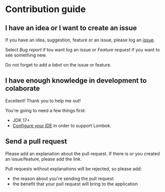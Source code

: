 # Contribution guide

## I have an idea or I want to create an issue
If you have an idea, suggestion, feature or an issue, please log an [issue](https://github.com/eliasnogueira/selenium-java-lean-test-achitecture/issues).

Select _Bug report_ if tou want log an issue or _Feature request_ if you want to see something new.

Do not forget to add a _label_ on the issue or feature.

## I have enough knowledge in development to colaborate
Excellent! Thank you to help me out!

You're going to need a few things first:
* JDK 17+
* [Configure your IDE](https://projectlombok.org/setup/overview) in order to support Lombok.

## Send a pull request
Please add an explanation about the pull request.
If there is or you created an issue/feature, please add the link.

Pull requests without explanations will be rejected, so please add:
* the reason about you're sending the pull request
* the benefit that your pull request will bring to the application
